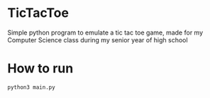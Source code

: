 # TicTacToe
Simple python program to emulate a tic tac toe game, made for my Computer Science class during my senior year of high school

# How to run
```
python3 main.py
```

